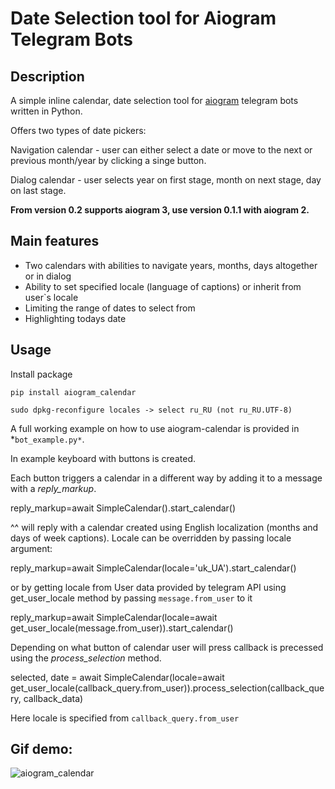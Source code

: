 
  

# Date Selection tool for Aiogram Telegram Bots

  

  

## Description

  

A simple inline calendar, date selection tool for [aiogram](https://github.com/aiogram/aiogram) telegram bots written in Python.

  

Offers two types of date pickers:

  

Navigation calendar - user can either select a date or move to the next or previous month/year by clicking a singe button.

  

Dialog calendar - user selects year on first stage, month on next stage, day on last stage.

  

  

**From version 0.2 supports aiogram 3, use version 0.1.1 with aiogram 2.**

  
## Main features
- Two calendars with abilities to navigate years, months, days altogether or in dialog
- Ability to set specified locale (language of captions) or inherit from user`s locale
- Limiting the range of dates to select from
- Highlighting todays date 
  

## Usage

  

Install package

  

  

`pip install aiogram_calendar`

`sudo dpkg-reconfigure locales -> select ru_RU (not ru_RU.UTF-8)`

  

  

A full working example on how to use aiogram-calendar is provided in *`bot_example.py*`.

  

  

In example keyboard with buttons is created.

  

Each button triggers a calendar in a different way by adding it to a message with a *reply_markup*.

  

reply_markup=await SimpleCalendar().start_calendar()

^^ will reply with a calendar created using English localization (months and days of week captions). Locale can be overridden by passing locale argument:

  

reply_markup=await SimpleCalendar(locale='uk_UA').start_calendar()

or by getting locale from User data provided by telegram API using get_user_locale method by passing `message.from_user` to it

  

reply_markup=await SimpleCalendar(locale=await get_user_locale(message.from_user)).start_calendar()

  

Depending on what button of calendar user will press callback is precessed using the *process_selection* method.

  

selected, date = await SimpleCalendar(locale=await get_user_locale(callback_query.from_user)).process_selection(callback_query, callback_data)

Here locale is specified from `callback_query.from_user`

  

  

## Gif demo:

  

  

![aiogram_calendar](https://j.gifs.com/nRQlqW.gif)
